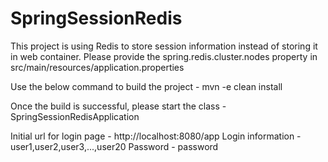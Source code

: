 # SpringSessionRedis

This project is using Redis to store session information instead of storing it in web container. Please provide the spring.redis.cluster.nodes property in src/main/resources/application.properties

Use the below command to build the project - 
mvn -e clean install

Once the build is successful, please start the class - SpringSessionRedisApplication

Initial url for login page - http://localhost:8080/app
Login information - user1,user2,user3,...,user20
Password - password
